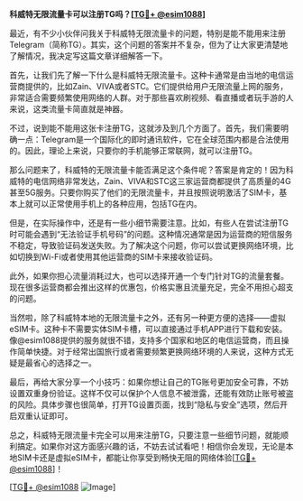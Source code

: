 **科威特无限流量卡可以注册TG吗？[[TG💪+ @esim1088](https://t.me/s/esim1088)]**

最近，有不少小伙伴问我关于科威特无限流量卡的问题，特别是能不能用来注册Telegram（简称TG）。其实，这个问题的答案并不复杂，但为了让大家更清楚地了解情况，我决定写这篇文章详细解答一下。

首先，让我们先了解一下什么是科威特无限流量卡。这种卡通常是由当地的电信运营商提供的，比如Zain、VIVA或者STC。它们提供给用户无限流量上网的服务，非常适合需要频繁使用网络的人群。对于那些喜欢刷视频、看直播或者玩手游的人来说，这类流量卡简直就是神器。

不过，说到能不能用这张卡注册TG，这就涉及到几个方面了。首先，我们需要明确一点：Telegram是一个国际化的即时通讯软件，它在全球范围内都是合法使用的。因此，理论上来说，只要你的手机能够正常联网，就可以注册TG。

那么问题来了，科威特的无限流量卡能否满足这个条件呢？答案是肯定的！因为科威特的电信网络非常发达，Zain、VIVA和STC这三家运营商都提供了高质量的4G甚至5G服务。只要你购买了他们的无限流量卡，并且按照说明激活了SIM卡，基本上就可以正常使用手机上的各种应用，包括TG在内。

但是，在实际操作中，还是有一些小细节需要注意。比如，有些人在尝试注册TG时可能会遇到“无法验证手机号码”的问题。这种情况通常是因为运营商的短信服务不稳定，导致验证码发送失败。为了解决这个问题，你可以尝试更换网络环境，比如切换到Wi-Fi或者使用其他运营商的SIM卡来接收验证码。

此外，如果你担心流量消耗过大，也可以选择开通一个专门针对TG的流量套餐。现在很多运营商都会推出这样的优惠包，价格实惠且流量充足，完全不用担心超支的问题。

当然啦，除了科威特本地的无限流量卡之外，还有另一种更方便的选择——虚拟eSIM卡。这种卡不需要实体SIM卡槽，可以直接通过手机APP进行下载和安装。像@esim1088提供的服务就很不错，支持多个国家和地区的电信运营商，而且操作简单快捷。对于经常出国旅行或者需要频繁更换网络环境的人来说，这种方式无疑是最省心的选择之一。

最后，再给大家分享一个小技巧：如果你想让自己的TG账号更加安全可靠，不妨设置双重身份验证。这样不仅可以保护个人信息不被泄露，还能有效防止账号被盗的风险。具体步骤也很简单，打开TG设置页面，找到“隐私与安全”选项，然后开启双重认证即可。

总之，科威特无限流量卡完全可以用来注册TG，只要注意一些细节问题，就能顺利搞定。如果你对这方面感兴趣的话，不妨去试试看吧！相信你会发现，无论是本地SIM卡还是虚拟eSIM卡，都能让你享受到畅快无阻的网络体验[[TG💪+ @esim1088](https://t.me/s/esim1088)]！

[[TG💪+ @esim1088](https://t.me/s/esim1088) ![Image](https://i.postimg.cc/4NQfJmqS/Snipaste-2025-05-13-00-14-12.png)]